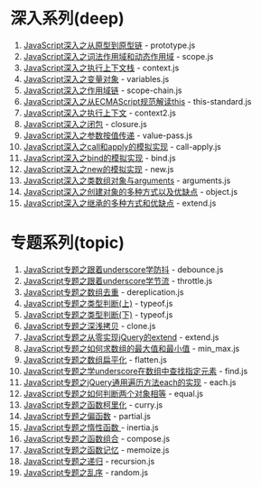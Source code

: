 # 深入系列(deep)

1. [JavaScript深入之从原型到原型链](https://github.com/mqyqingfeng/Blog/issues/2) - prototype.js
2. [JavaScript深入之词法作用域和动态作用域](https://github.com/mqyqingfeng/Blog/issues/3) - scope.js
3. [JavaScript深入之执行上下文栈](https://github.com/mqyqingfeng/Blog/issues/4) - context.js
4. [JavaScript深入之变量对象](https://github.com/mqyqingfeng/Blog/issues/5) - variables.js
5. [JavaScript深入之作用域链](https://github.com/mqyqingfeng/Blog/issues/6) - scope-chain.js
6. [JavaScript深入之从ECMAScript规范解读this](https://github.com/mqyqingfeng/Blog/issues/7) - this-standard.js
7. [JavaScript深入之执行上下文](https://github.com/mqyqingfeng/Blog/issues/8) - context2.js
8. [JavaScript深入之闭包](https://github.com/mqyqingfeng/Blog/issues/9) - closure.js
9. [JavaScript深入之参数按值传递](https://github.com/mqyqingfeng/Blog/issues/10) - value-pass.js
10. [JavaScript深入之call和apply的模拟实现](https://github.com/mqyqingfeng/Blog/issues/11) - call-apply.js
11. [JavaScript深入之bind的模拟实现](https://github.com/mqyqingfeng/Blog/issues/12) - bind.js
12. [JavaScript深入之new的模拟实现](https://github.com/mqyqingfeng/Blog/issues/13) - new.js
14. [JavaScript深入之类数组对象与arguments](https://github.com/mqyqingfeng/Blog/issues/14) - arguments.js
15. [JavaScript深入之创建对象的多种方式以及优缺点](https://github.com/mqyqingfeng/Blog/issues/15) - object.js
16. [JavaScript深入之继承的多种方式和优缺点](https://github.com/mqyqingfeng/Blog/issues/16) - extend.js

# 专题系列(topic)
1. [JavaScript专题之跟着underscore学防抖](https://github.com/mqyqingfeng/Blog/issues/22) - debounce.js
2. [JavaScript专题之跟着underscore学节流](https://github.com/mqyqingfeng/Blog/issues/26) - throttle.js
3. [JavaScript专题之数组去重](https://github.com/mqyqingfeng/Blog/issues/27) - dereplication.js
4. [JavaScript专题之类型判断(上)](https://github.com/mqyqingfeng/Blog/issues/28) - typeof.js
5. [JavaScript专题之类型判断(下)](https://github.com/mqyqingfeng/Blog/issues/30) - typeof.js
6. [JavaScript专题之深浅拷贝](https://github.com/mqyqingfeng/Blog/issues/32) - clone.js
7. [JavaScript专题之从零实现jQuery的extend](https://github.com/mqyqingfeng/Blog/issues/33) - extend.js
8. [JavaScript专题之如何求数组的最大值和最小值](https://github.com/mqyqingfeng/Blog/issues/35) - min_max.js
9. [JavaScript专题之数组扁平化](https://github.com/mqyqingfeng/Blog/issues/36) - flatten.js
10. [JavaScript专题之学underscore在数组中查找指定元素](https://github.com/mqyqingfeng/Blog/issues/37) - find.js
11. [JavaScript专题之jQuery通用遍历方法each的实现](https://github.com/mqyqingfeng/Blog/issues/40) - each.js
12. [JavaScript专题之如何判断两个对象相等](https://github.com/mqyqingfeng/Blog/issues/41) - equal.js
13. [JavaScript专题之函数柯里化](https://github.com/mqyqingfeng/Blog/issues/42) - curry.js
14. [JavaScript专题之偏函数](https://github.com/mqyqingfeng/Blog/issues/43) - partial.js
15. [JavaScript专题之惰性函数 ](https://github.com/mqyqingfeng/Blog/issues/44) - inertia.js
16. [JavaScript专题之函数组合](https://github.com/mqyqingfeng/Blog/issues/45) - compose.js
17. [JavaScript专题之函数记忆](https://github.com/mqyqingfeng/Blog/issues/46) - memoize.js
18. [JavaScript专题之递归](https://github.com/mqyqingfeng/Blog/issues/49) - recursion.js
20. [JavaScript专题之乱序](https://github.com/mqyqingfeng/Blog/issues/51) - random.js